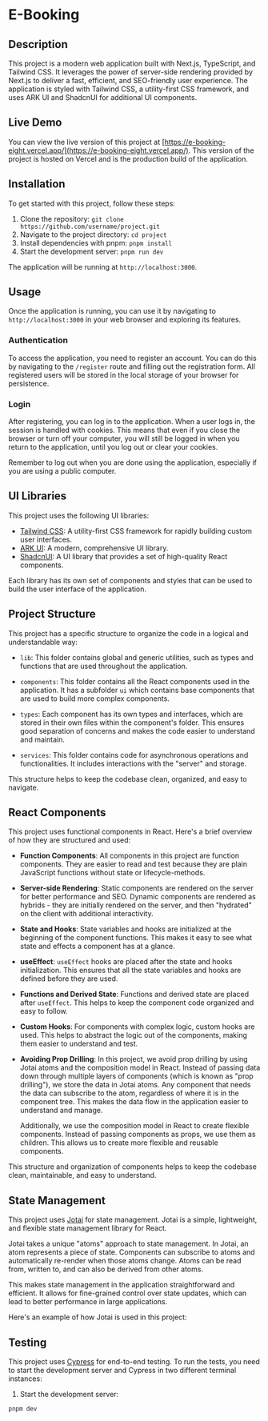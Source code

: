 # E-Booking

## Description

This project is a modern web application built with Next.js, TypeScript, and Tailwind CSS. It leverages the power of server-side rendering provided by Next.js to deliver a fast, efficient, and SEO-friendly user experience. The application is styled with Tailwind CSS, a utility-first CSS framework, and uses ARK UI and ShadcnUI for additional UI components.

## Live Demo

You can view the live version of this project at [https://e-booking-eight.vercel.app/](https://e-booking-eight.vercel.app/). This version of the project is hosted on Vercel and is the production build of the application.

## Installation

To get started with this project, follow these steps:

1. Clone the repository: `git clone https://github.com/username/project.git`
2. Navigate to the project directory: `cd project`
3. Install dependencies with pnpm: `pnpm install`
4. Start the development server: `pnpm run dev`

The application will be running at `http://localhost:3000`.

## Usage

Once the application is running, you can use it by navigating to `http://localhost:3000` in your web browser and exploring its features.

### Authentication

To access the application, you need to register an account. You can do this by navigating to the `/register` route and filling out the registration form. All registered users will be stored in the local storage of your browser for persistence.

### Login

After registering, you can log in to the application. When a user logs in, the session is handled with cookies. This means that even if you close the browser or turn off your computer, you will still be logged in when you return to the application, until you log out or clear your cookies.

Remember to log out when you are done using the application, especially if you are using a public computer.

## UI Libraries

This project uses the following UI libraries:

-   [Tailwind CSS](https://tailwindcss.com/): A utility-first CSS framework for rapidly building custom user interfaces.
-   [ARK UI](https://ark-ui.com/): A modern, comprehensive UI library.
-   [ShadcnUI](https://ui.shadcn.com/): A UI library that provides a set of high-quality React components.

Each library has its own set of components and styles that can be used to build the user interface of the application.

## Project Structure

This project has a specific structure to organize the code in a logical and understandable way:

-   `lib`: This folder contains global and generic utilities, such as types and functions that are used throughout the application.

-   `components`: This folder contains all the React components used in the application. It has a subfolder `ui` which contains base components that are used to build more complex components.

-   `types`: Each component has its own types and interfaces, which are stored in their own files within the component's folder. This ensures good separation of concerns and makes the code easier to understand and maintain.

-   `services`: This folder contains code for asynchronous operations and functionalities. It includes interactions with the "server" and storage.

This structure helps to keep the codebase clean, organized, and easy to navigate.

## React Components

This project uses functional components in React. Here's a brief overview of how they are structured and used:

-   **Function Components**: All components in this project are function components. They are easier to read and test because they are plain JavaScript functions without state or lifecycle-methods.

-   **Server-side Rendering**: Static components are rendered on the server for better performance and SEO. Dynamic components are rendered as hybrids - they are initially rendered on the server, and then "hydrated" on the client with additional interactivity.

-   **State and Hooks**: State variables and hooks are initialized at the beginning of the component functions. This makes it easy to see what state and effects a component has at a glance.

-   **useEffect**: `useEffect` hooks are placed after the state and hooks initialization. This ensures that all the state variables and hooks are defined before they are used.

-   **Functions and Derived State**: Functions and derived state are placed after `useEffect`. This helps to keep the component code organized and easy to follow.

-   **Custom Hooks**: For components with complex logic, custom hooks are used. This helps to abstract the logic out of the components, making them easier to understand and test.

-   **Avoiding Prop Drilling**: In this project, we avoid prop drilling by using Jotai atoms and the composition model in React. Instead of passing data down through multiple layers of components (which is known as "prop drilling"), we store the data in Jotai atoms. Any component that needs the data can subscribe to the atom, regardless of where it is in the component tree. This makes the data flow in the application easier to understand and manage.

    Additionally, we use the composition model in React to create flexible components. Instead of passing components as props, we use them as children. This allows us to create more flexible and reusable components.

This structure and organization of components helps to keep the codebase clean, maintainable, and easy to understand.

## State Management

This project uses [Jotai](https://github.com/pmndrs/jotai) for state management. Jotai is a simple, lightweight, and flexible state management library for React.

Jotai takes a unique "atoms" approach to state management. In Jotai, an atom represents a piece of state. Components can subscribe to atoms and automatically re-render when those atoms change. Atoms can be read from, written to, and can also be derived from other atoms.

This makes state management in the application straightforward and efficient. It allows for fine-grained control over state updates, which can lead to better performance in large applications.

Here's an example of how Jotai is used in this project:

## Testing

This project uses [Cypress](https://www.cypress.io/) for end-to-end testing. To run the tests, you need to start the development server and Cypress in two different terminal instances:

1. Start the development server:

```bash
pnpm dev
```
